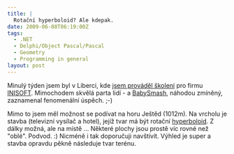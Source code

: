 ```yaml
---
title: |
  Rotační hyperboloid? Ale kdepak.
date: 2009-06-08T06:19:00Z
tags:
  - .NET
  - Delphi/Object Pascal/Pascal
  - Geometry
  - Programming in general
layout: post
---
```

Minulý týden jsem byl v Liberci, kde [jsem prováděl školení][1] pro firmu [INISOFT][2]. Mimochodem skvělá parta lidí - a [BabySmash][3], náhodou zmíněný, zaznamenal fenomenální úspěch. ;-)

Mimo to jsem měl možnost se podívat na horu Ještěd (1012m). Na vrcholu je stavba (televizní vysílač a hotel), jejíž tvar má být rotační [hyperboloid][4]. Z dálky možná, ale na místě ... Některé plochy jsou prostě víc rovné než "oblé". Podvod. :) Nicméně i tak doporučuji navštívít. Výhled je super a stavba opravdu pěkně následuje tvar terénu.

[1]: http://www.x2develop.com/
[2]: http://www.inisoft.cz/
[3]: http://www.hanselman.com/babysmash/
[4]: http://cs.wikipedia.org/wiki/Hyperboloid
